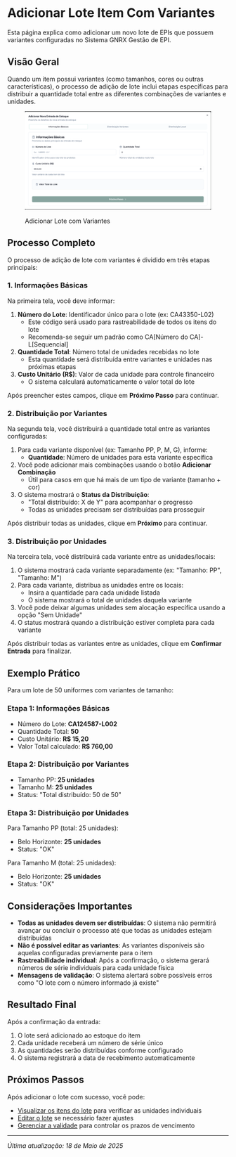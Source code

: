 # Adicionar Lote Item Com Variantes

Esta página explica como adicionar um novo lote de EPIs que possuem variantes configuradas no Sistema GNRX Gestão de EPI.

## Visão Geral

Quando um item possui variantes (como tamanhos, cores ou outras características), o processo de adição de lote inclui etapas específicas para distribuir a quantidade total entre as diferentes combinações de variantes e unidades.

<figure><img src="../../.gitbook/assets/image (37).png" alt=""><figcaption><p>Adicionar Lote com Variantes</p></figcaption></figure>

## Processo Completo

O processo de adição de lote com variantes é dividido em três etapas principais:

### 1. Informações Básicas

Na primeira tela, você deve informar:

1. **Número do Lote**: Identificador único para o lote (ex: CA43350-L02)
   * Este código será usado para rastreabilidade de todos os itens do lote
   * Recomenda-se seguir um padrão como CA\[Número do CA]-L\[Sequencial]
2. **Quantidade Total**: Número total de unidades recebidas no lote
   * Esta quantidade será distribuída entre variantes e unidades nas próximas etapas
3. **Custo Unitário (R$)**: Valor de cada unidade para controle financeiro
   * O sistema calculará automaticamente o valor total do lote

Após preencher estes campos, clique em **Próximo Passo** para continuar.

### 2. Distribuição por Variantes

Na segunda tela, você distribuirá a quantidade total entre as variantes configuradas:

1. Para cada variante disponível (ex: Tamanho PP, P, M, G), informe:
   * **Quantidade**: Número de unidades para esta variante específica
2. Você pode adicionar mais combinações usando o botão **Adicionar Combinação**
   * Útil para casos em que há mais de um tipo de variante (tamanho + cor)
3. O sistema mostrará o **Status da Distribuição**:
   * "Total distribuído: X de Y" para acompanhar o progresso
   * Todas as unidades precisam ser distribuídas para prosseguir

Após distribuir todas as unidades, clique em **Próximo** para continuar.

### 3. Distribuição por Unidades

Na terceira tela, você distribuirá cada variante entre as unidades/locais:

1. O sistema mostrará cada variante separadamente (ex: "Tamanho: PP", "Tamanho: M")
2. Para cada variante, distribua as unidades entre os locais:
   * Insira a quantidade para cada unidade listada
   * O sistema mostrará o total de unidades daquela variante
3. Você pode deixar algumas unidades sem alocação específica usando a opção "Sem Unidade"
4. O status mostrará quando a distribuição estiver completa para cada variante

Após distribuir todas as variantes entre as unidades, clique em **Confirmar Entrada** para finalizar.

## Exemplo Prático

Para um lote de 50 uniformes com variantes de tamanho:

### Etapa 1: Informações Básicas

* Número do Lote: **CA124587-L002**
* Quantidade Total: **50**
* Custo Unitário: **R$ 15,20**
* Valor Total calculado: **R$ 760,00**

### Etapa 2: Distribuição por Variantes

* Tamanho PP: **25 unidades**
* Tamanho M: **25 unidades**
* Status: "Total distribuído: 50 de 50"

### Etapa 3: Distribuição por Unidades

Para Tamanho PP (total: 25 unidades):

* Belo Horizonte: **25 unidades**
* Status: "OK"

Para Tamanho M (total: 25 unidades):

* Belo Horizonte: **25 unidades**
* Status: "OK"

## Considerações Importantes

* **Todas as unidades devem ser distribuídas**: O sistema não permitirá avançar ou concluir o processo até que todas as unidades estejam distribuídas
* **Não é possível editar as variantes**: As variantes disponíveis são aquelas configuradas previamente para o item
* **Rastreabilidade individual**: Após a confirmação, o sistema gerará números de série individuais para cada unidade física
* **Mensagens de validação**: O sistema alertará sobre possíveis erros como "O lote com o número informado já existe"

## Resultado Final

Após a confirmação da entrada:

1. O lote será adicionado ao estoque do item
2. Cada unidade receberá um número de série único
3. As quantidades serão distribuídas conforme configurado
4. O sistema registrará a data de recebimento automaticamente

## Próximos Passos

Após adicionar o lote com sucesso, você pode:

* [Visualizar os itens do lote](visualizar-items-lote.md) para verificar as unidades individuais
* [Editar o lote](editar-lote.md) se necessário fazer ajustes
* [Gerenciar a validade](gerenciar-validade.md) para controlar os prazos de vencimento

***

_Última atualização: 18 de Maio de 2025_
